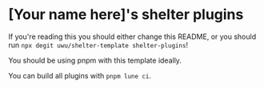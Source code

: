 # [Your name here]'s shelter plugins

If you're reading this you should either change this README,
or you should run `npx degit uwu/shelter-template shelter-plugins`!

You should be using pnpm with this template ideally.

You can build all plugins with `pnpm lune ci`.
